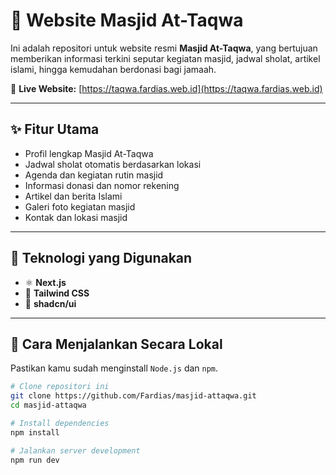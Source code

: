 # 🕌 Website Masjid At-Taqwa

Ini adalah repositori untuk website resmi **Masjid At-Taqwa**, yang bertujuan memberikan informasi terkini seputar kegiatan masjid, jadwal sholat, artikel islami, hingga kemudahan berdonasi bagi jamaah.

🔗 **Live Website:** [https://taqwa.fardias.web.id](https://taqwa.fardias.web.id)

---

## ✨ Fitur Utama

- Profil lengkap Masjid At-Taqwa
- Jadwal sholat otomatis berdasarkan lokasi
- Agenda dan kegiatan rutin masjid
- Informasi donasi dan nomor rekening
- Artikel dan berita Islami
- Galeri foto kegiatan masjid
- Kontak dan lokasi masjid

---

## 🧰 Teknologi yang Digunakan

- ⚛️ **Next.js**
- 🎨 **Tailwind CSS**
- 🧩 **shadcn/ui**

---

## 🚀 Cara Menjalankan Secara Lokal

Pastikan kamu sudah menginstall `Node.js` dan `npm`.

```bash
# Clone repositori ini
git clone https://github.com/Fardias/masjid-attaqwa.git
cd masjid-attaqwa

# Install dependencies
npm install

# Jalankan server development
npm run dev

